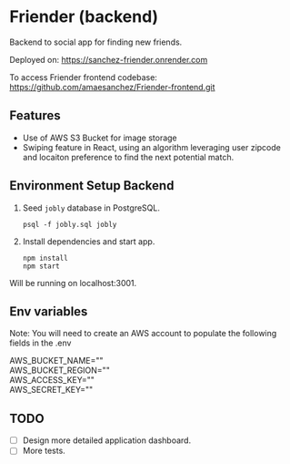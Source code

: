 # Friender (backend)  
Backend to social app for finding new friends.

Deployed on: https://sanchez-friender.onrender.com

To access Friender frontend codebase: https://github.com/amaesanchez/Friender-frontend.git  

## Features
- Use of AWS S3 Bucket for image storage
- Swiping feature in React, using an algorithm leveraging user zipcode and locaiton preference to find the next potential match. 

## Environment Setup Backend

1. Seed `jobly` database in PostgreSQL.

    ```
    psql -f jobly.sql jobly
    ```
    
2. Install dependencies and start app.

    ```
    npm install
    npm start
    ```

Will be running on localhost:3001.

## Env variables
Note: You will need to create an AWS account to populate the following fields in the .env

AWS_BUCKET_NAME=""  
AWS_BUCKET_REGION=""  
AWS_ACCESS_KEY=""  
AWS_SECRET_KEY=""  

## TODO

- [ ] Design more detailed application dashboard.
- [ ] More tests.
